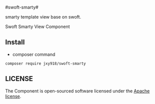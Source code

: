 #swoft-smarty#

smarty template view base on swoft.

Swoft Smarty View Component


## Install

- composer command

```
composer require jxy918/swoft-smarty

```


## LICENSE

The Component is open-sourced software licensed under the [Apache license](LICENSE).